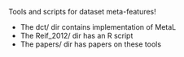 Tools and scripts for dataset meta-features!
- The dct/ dir contains implementation of MetaL
- The Reif_2012/ dir has an R script
- The papers/ dir has papers on these tools
